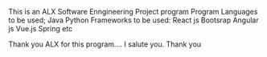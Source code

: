 This is an ALX Software Enngineering Project program
Program Languages to be used;
Java
Python
Frameworks to be used:
React js
Bootsrap
Angular js
Vue.js 
Spring etc

Thank you ALX for this program.... I salute you. Thank you